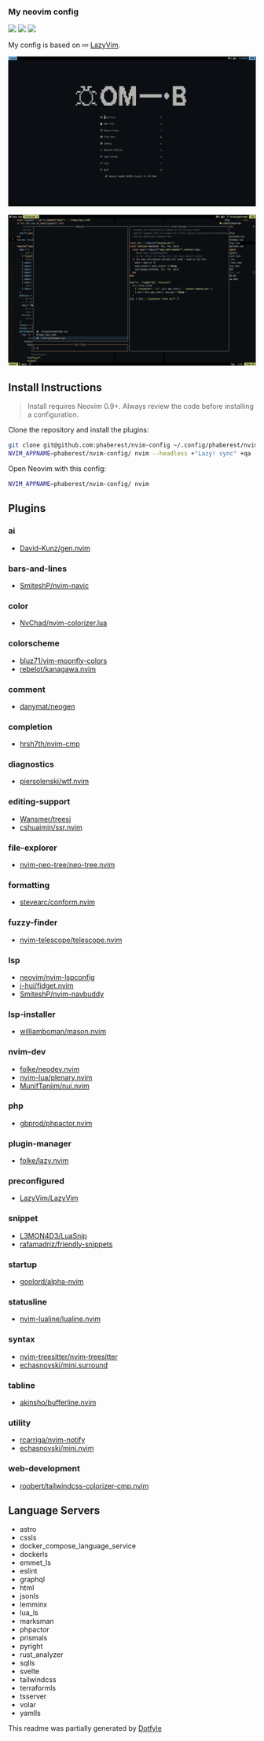 ### My neovim config

<a href="https://dotfyle.com/phaberest/nvim-config"><img src="https://dotfyle.com/phaberest/nvim-config/badges/plugins?style=flat" /></a>
<a href="https://dotfyle.com/phaberest/nvim-config"><img src="https://dotfyle.com/phaberest/nvim-config/badges/leaderkey?style=flat" /></a>
<a href="https://dotfyle.com/phaberest/nvim-config"><img src="https://dotfyle.com/phaberest/nvim-config/badges/plugin-manager?style=flat" /></a>

My config is based on 💤 [LazyVim](https://github.com/LazyVim/LazyVim).

![The first screen I see when starting neovim](./.assets/alpha.jpg)

![Telescope in my neovim config](./.assets/telescope.jpg)

## Install Instructions

> Install requires Neovim 0.9+. Always review the code before installing a configuration.

Clone the repository and install the plugins:

```sh
git clone git@github.com:phaberest/nvim-config ~/.config/phaberest/nvim-config
NVIM_APPNAME=phaberest/nvim-config/ nvim --headless +"Lazy! sync" +qa
```

Open Neovim with this config:

```sh
NVIM_APPNAME=phaberest/nvim-config/ nvim
```

## Plugins

### ai

- [David-Kunz/gen.nvim](https://dotfyle.com/plugins/David-Kunz/gen.nvim)

### bars-and-lines

- [SmiteshP/nvim-navic](https://dotfyle.com/plugins/SmiteshP/nvim-navic)

### color

- [NvChad/nvim-colorizer.lua](https://dotfyle.com/plugins/NvChad/nvim-colorizer.lua)

### colorscheme

- [bluz71/vim-moonfly-colors](https://dotfyle.com/plugins/bluz71/vim-moonfly-colors)
- [rebelot/kanagawa.nvim](https://dotfyle.com/plugins/rebelot/kanagawa.nvim)

### comment

- [danymat/neogen](https://dotfyle.com/plugins/danymat/neogen)

### completion

- [hrsh7th/nvim-cmp](https://dotfyle.com/plugins/hrsh7th/nvim-cmp)

### diagnostics

- [piersolenski/wtf.nvim](https://dotfyle.com/plugins/piersolenski/wtf.nvim)

### editing-support

- [Wansmer/treesj](https://dotfyle.com/plugins/Wansmer/treesj)
- [cshuaimin/ssr.nvim](https://dotfyle.com/plugins/cshuaimin/ssr.nvim)

### file-explorer

- [nvim-neo-tree/neo-tree.nvim](https://dotfyle.com/plugins/nvim-neo-tree/neo-tree.nvim)

### formatting

- [stevearc/conform.nvim](https://dotfyle.com/plugins/stevearc/conform.nvim)

### fuzzy-finder

- [nvim-telescope/telescope.nvim](https://dotfyle.com/plugins/nvim-telescope/telescope.nvim)

### lsp

- [neovim/nvim-lspconfig](https://dotfyle.com/plugins/neovim/nvim-lspconfig)
- [j-hui/fidget.nvim](https://dotfyle.com/plugins/j-hui/fidget.nvim)
- [SmiteshP/nvim-navbuddy](https://dotfyle.com/plugins/SmiteshP/nvim-navbuddy)

### lsp-installer

- [williamboman/mason.nvim](https://dotfyle.com/plugins/williamboman/mason.nvim)

### nvim-dev

- [folke/neodev.nvim](https://dotfyle.com/plugins/folke/neodev.nvim)
- [nvim-lua/plenary.nvim](https://dotfyle.com/plugins/nvim-lua/plenary.nvim)
- [MunifTanjim/nui.nvim](https://dotfyle.com/plugins/MunifTanjim/nui.nvim)

### php

- [gbprod/phpactor.nvim](https://dotfyle.com/plugins/gbprod/phpactor.nvim)

### plugin-manager

- [folke/lazy.nvim](https://dotfyle.com/plugins/folke/lazy.nvim)

### preconfigured

- [LazyVim/LazyVim](https://dotfyle.com/plugins/LazyVim/LazyVim)

### snippet

- [L3MON4D3/LuaSnip](https://dotfyle.com/plugins/L3MON4D3/LuaSnip)
- [rafamadriz/friendly-snippets](https://dotfyle.com/plugins/rafamadriz/friendly-snippets)

### startup

- [goolord/alpha-nvim](https://dotfyle.com/plugins/goolord/alpha-nvim)

### statusline

- [nvim-lualine/lualine.nvim](https://dotfyle.com/plugins/nvim-lualine/lualine.nvim)

### syntax

- [nvim-treesitter/nvim-treesitter](https://dotfyle.com/plugins/nvim-treesitter/nvim-treesitter)
- [echasnovski/mini.surround](https://dotfyle.com/plugins/echasnovski/mini.surround)

### tabline

- [akinsho/bufferline.nvim](https://dotfyle.com/plugins/akinsho/bufferline.nvim)

### utility

- [rcarriga/nvim-notify](https://dotfyle.com/plugins/rcarriga/nvim-notify)
- [echasnovski/mini.nvim](https://dotfyle.com/plugins/echasnovski/mini.nvim)

### web-development

- [roobert/tailwindcss-colorizer-cmp.nvim](https://dotfyle.com/plugins/roobert/tailwindcss-colorizer-cmp.nvim)

## Language Servers

- astro
- cssls
- docker_compose_language_service
- dockerls
- emmet_ls
- eslint
- graphql
- html
- jsonls
- lemminx
- lua_ls
- marksman
- phpactor
- prismals
- pyright
- rust_analyzer
- sqlls
- svelte
- tailwindcss
- terraformls
- tsserver
- volar
- yamlls

This readme was partially generated by [Dotfyle](https://dotfyle.com)
